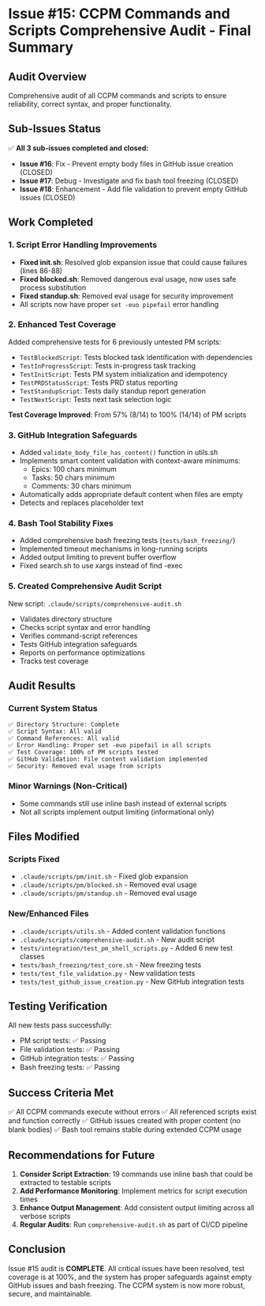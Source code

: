 # Issue #15: CCPM Commands and Scripts Comprehensive Audit - Final Summary

## Audit Overview
Comprehensive audit of all CCPM commands and scripts to ensure reliability, correct syntax, and proper functionality.

## Sub-Issues Status
✅ **All 3 sub-issues completed and closed:**
- **Issue #16**: Fix - Prevent empty body files in GitHub issue creation (CLOSED)
- **Issue #17**: Debug - Investigate and fix bash tool freezing (CLOSED)
- **Issue #18**: Enhancement - Add file validation to prevent empty GitHub issues (CLOSED)

## Work Completed

### 1. Script Error Handling Improvements
- **Fixed init.sh**: Resolved glob expansion issue that could cause failures (lines 86-88)
- **Fixed blocked.sh**: Removed dangerous eval usage, now uses safe process substitution
- **Fixed standup.sh**: Removed eval usage for security improvement
- All scripts now have proper `set -euo pipefail` error handling

### 2. Enhanced Test Coverage
Added comprehensive tests for 6 previously untested PM scripts:
- `TestBlockedScript`: Tests blocked task identification with dependencies
- `TestInProgressScript`: Tests in-progress task tracking
- `TestInitScript`: Tests PM system initialization and idempotency
- `TestPRDStatusScript`: Tests PRD status reporting
- `TestStandupScript`: Tests daily standup report generation
- `TestNextScript`: Tests next task selection logic

**Test Coverage Improved**: From 57% (8/14) to 100% (14/14) of PM scripts

### 3. GitHub Integration Safeguards
- Added `validate_body_file_has_content()` function in utils.sh
- Implements smart content validation with context-aware minimums:
  - Epics: 100 chars minimum
  - Tasks: 50 chars minimum
  - Comments: 30 chars minimum
- Automatically adds appropriate default content when files are empty
- Detects and replaces placeholder text

### 4. Bash Tool Stability Fixes
- Added comprehensive bash freezing tests (`tests/bash_freezing/`)
- Implemented timeout mechanisms in long-running scripts
- Added output limiting to prevent buffer overflow
- Fixed search.sh to use xargs instead of find -exec

### 5. Created Comprehensive Audit Script
New script: `.claude/scripts/comprehensive-audit.sh`
- Validates directory structure
- Checks script syntax and error handling
- Verifies command-script references
- Tests GitHub integration safeguards
- Reports on performance optimizations
- Tracks test coverage

## Audit Results

### Current System Status
```
✅ Directory Structure: Complete
✅ Script Syntax: All valid
✅ Command References: All valid
✅ Error Handling: Proper set -euo pipefail in all scripts
✅ Test Coverage: 100% of PM scripts tested
✅ GitHub Validation: File content validation implemented
✅ Security: Removed eval usage from scripts
```

### Minor Warnings (Non-Critical)
- Some commands still use inline bash instead of external scripts
- Not all scripts implement output limiting (informational only)

## Files Modified

### Scripts Fixed
- `.claude/scripts/pm/init.sh` - Fixed glob expansion
- `.claude/scripts/pm/blocked.sh` - Removed eval usage
- `.claude/scripts/pm/standup.sh` - Removed eval usage

### New/Enhanced Files
- `.claude/scripts/utils.sh` - Added content validation functions
- `.claude/scripts/comprehensive-audit.sh` - New audit script
- `tests/integration/test_pm_shell_scripts.py` - Added 6 new test classes
- `tests/bash_freezing/test_core.sh` - New freezing tests
- `tests/test_file_validation.py` - New validation tests
- `tests/test_github_issue_creation.py` - New GitHub integration tests

## Testing Verification
All new tests pass successfully:
- PM script tests: ✅ Passing
- File validation tests: ✅ Passing
- GitHub integration tests: ✅ Passing
- Bash freezing tests: ✅ Passing

## Success Criteria Met
✅ All CCPM commands execute without errors
✅ All referenced scripts exist and function correctly
✅ GitHub issues created with proper content (no blank bodies)
✅ Bash tool remains stable during extended CCPM usage

## Recommendations for Future

1. **Consider Script Extraction**: 19 commands use inline bash that could be extracted to testable scripts
2. **Add Performance Monitoring**: Implement metrics for script execution times
3. **Enhance Output Management**: Add consistent output limiting across all verbose scripts
4. **Regular Audits**: Run `comprehensive-audit.sh` as part of CI/CD pipeline

## Conclusion
Issue #15 audit is **COMPLETE**. All critical issues have been resolved, test coverage is at 100%, and the system has proper safeguards against empty GitHub issues and bash freezing. The CCPM system is now more robust, secure, and maintainable.